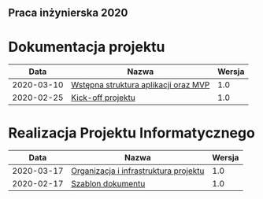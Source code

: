 ## Praca inżynierska 2020

# Dokumentacja projektu

| Data | Nazwa| Wersja |
| --- | --- | --- |
| 2020-03-10 | [Wstępna struktura aplikacji oraz MVP](struktura) | 1.0 |
| 2020-02-25 | [Kick-off projektu](kick-off) | 1.0 |

# Realizacja Projektu Informatycznego

| Data | Nazwa| Wersja |
| --- | --- | --- |
| 2020-03-17 | [Organizacja i infrastruktura projektu](infrastruktura-projektu) | 1.0 |
| 2020-02-17 | [Szablon dokumentu](szablon-dokumentu) | 1.0 |